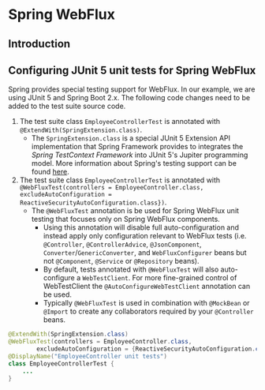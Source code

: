 # Spring WebFlux

## Introduction


## Configuring JUnit 5 unit tests for Spring WebFlux

Spring provides special testing support for WebFlux. In our example, we are using JUnit 5 and Spring Boot 2.x. The following code changes need to be added to the test suite source code.

1. The test suite class `EmployeeControllerTest` is annotated with `@ExtendWith(SpringExtension.class)`. 
    - The `SpringExtension.class` is a special JUnit 5 Extension API implementation that Spring Framework provides to integrates the _Spring TestContext Framework_ into JUnit 5's Jupiter programming model. More information about Spring's testing support can be found [here](https://docs.spring.io/spring-framework/docs/current/reference/html/testing.html).
1. The test suite class `EmployeeControllerTest` is annotated with `@WebFluxTest(controllers = EmployeeController.class, excludeAutoConfiguration = ReactiveSecurityAutoConfiguration.class})`. 
    - The `@WebFluxTest` annotation is be used for Spring WebFlux unit testing that focuses only on Spring WebFlux components. 
        - Using this annotation will disable full auto-configuration and instead apply only configuration relevant to WebFlux tests (i.e. `@Controller`, `@ControllerAdvice`, `@JsonComponent`, `Converter`/`GenericConverter`, and `WebFluxConfigurer` beans but not `@Component`, `@Service` or `@Repository` beans).
        - By default, tests annotated with `@WebFluxTest` will also auto-configure a `WebTestClient`. For more fine-grained control of WebTestClient the `@AutoConfigureWebTestClient` annotation can be used.
        - Typically `@WebFluxTest` is used in combination with `@MockBean` or `@Import` to create any collaborators required by your `@Controller` beans.

```java
@ExtendWith(SpringExtension.class)
@WebFluxTest(controllers = EmployeeController.class,
        excludeAutoConfiguration = {ReactiveSecurityAutoConfiguration.class})
@DisplayName("EmployeeController unit tests")
class EmployeeControllerTest {
    ...
}
```

